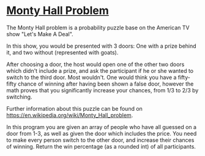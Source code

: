 # [Monty Hall Problem](https://www.codewars.com/kata/monty-hall-problem "https://www.codewars.com/kata/54f9cba3c417224c63000872")

The Monty Hall problem is a probability puzzle base on the American TV show "Let's Make A Deal".

In this show, you would be presented with 3 doors: One with a prize behind it, and two without (represented with goats).

After choosing a door, the host would open one of the other two doors which didn't include a prize, and ask the participant if he or she wanted to switch to the third door. Most wouldn't. One would think you have a fifty-fifty chance of winning after having been shown a false door, however the math proves that you significantly increase your chances, from 1/3 to 2/3 by switching.

Further information about this puzzle can be found on https://en.wikipedia.org/wiki/Monty_Hall_problem.

In this program you are given an array of people who have all guessed on a door from 1-3, as well as given the door which includes the price. You need to make every person switch to the other door, and increase their chances of winning. Return the win percentage (as a rounded int) of all participants.